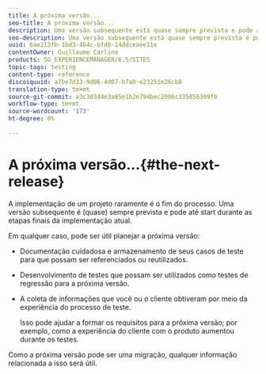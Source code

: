 ```yaml
---
title: A próxima versão...
seo-title: A próxima versão...
description: Uma versão subsequente está quase sempre prevista e pode até start durante as fases finais da implementação atual
seo-description: Uma versão subsequente está quase sempre prevista e pode até start durante as fases finais da implementação atual
uuid: 6ae213fb-1bd3-464c-bfd0-14ddceaee11e
contentOwner: Guillaume Carlino
products: SG_EXPERIENCEMANAGER/6.5/SITES
topic-tags: testing
content-type: reference
discoiquuid: a7be7d33-9d06-4d07-b7a0-e23251e26cb8
translation-type: tm+mt
source-git-commit: a3c303d4e3a85e1b2e794bec2006c335056309fb
workflow-type: tm+mt
source-wordcount: '173'
ht-degree: 0%

---
```



# A próxima versão...{#the-next-release}

A implementação de um projeto raramente é o fim do processo. Uma versão subsequente é (quase) sempre prevista e pode até start durante as etapas finais da implementação atual.

Em qualquer caso, pode ser útil planejar a próxima versão:

* Documentação cuidadosa e armazenamento de seus casos de teste para que possam ser referenciados ou reutilizados.
* Desenvolvimento de testes que possam ser utilizados como testes de regressão para a próxima versão.
* A coleta de informações que você ou o cliente obtiveram por meio da experiência do processo de teste.

   Isso pode ajudar a formar os requisitos para a próxima versão; por exemplo, como a experiência do cliente com o produto aumentou durante os testes.

Como a próxima versão pode ser uma migração, qualquer informação relacionada a isso será útil.
